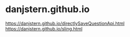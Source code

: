 # danjstern.github.io
https://danjstern.github.io/directlySaveQuestionApi.html
https://danjstern.github.io/sling.html
